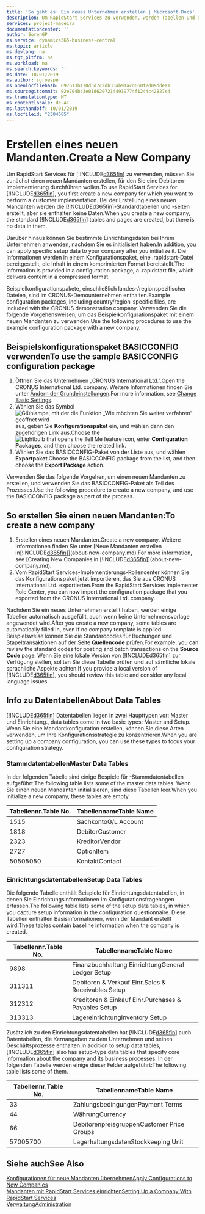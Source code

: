 ```yaml
---
title: 'So geht es: Ein neues Unternehmen erstellen | Microsoft Docs'
description: Um RapidStart Services zu verwenden, werden Tabellen und Seiten erstellt, aber sie enthalten keine Daten.
services: project-madeira
documentationcenter: ''
author: SorenGP
ms.service: dynamics365-business-central
ms.topic: article
ms.devlang: na
ms.tgt_pltfrm: na
ms.workload: na
ms.search.keywords: ''
ms.date: 10/01/2019
ms.author: sgroespe
ms.openlocfilehash: 697613b170d3d7c2db33ab91acd660f2d09ddea1
ms.sourcegitcommit: 02e704bc3e01d62072144919774f1244c42827e4
ms.translationtype: HT
ms.contentlocale: de-AT
ms.lasthandoff: 10/01/2019
ms.locfileid: "2304605"
---
```

# <a name="create-a-new-company"></a><span data-ttu-id="71ce9-103">Erstellen eines neuen Mandanten.</span><span class="sxs-lookup"><span data-stu-id="71ce9-103">Create a New Company</span></span>
<span data-ttu-id="71ce9-104">Um RapidStart Services für [!INCLUDE[d365fin](includes/d365fin_md.md)] zu verwenden, müssen Sie zunächst einen neuen Mandanten erstellen, für den Sie eine Debitoren-Implementierung durchführen wollen.</span><span class="sxs-lookup"><span data-stu-id="71ce9-104">To use RapidStart Services for [!INCLUDE[d365fin](includes/d365fin_md.md)], you first create a new company for which you want to perform a customer implementation.</span></span> <span data-ttu-id="71ce9-105">Bei der Erstellung eines neuen Mandanten werden die [!INCLUDE[d365fin](includes/d365fin_md.md)]-Standardtabellen und -seiten erstellt, aber sie enthalten keine Daten.</span><span class="sxs-lookup"><span data-stu-id="71ce9-105">When you create a new company, the standard [!INCLUDE[d365fin](includes/d365fin_md.md)] tables and pages are created, but there is no data in them.</span></span>

<span data-ttu-id="71ce9-106">Darüber hinaus können Sie bestimmte Einrichtungsdaten bei Ihrem Unternehmen anwenden, nachdem Sie es initialisiert haben.</span><span class="sxs-lookup"><span data-stu-id="71ce9-106">In addition, you can apply specific setup data to your company after you initialize it.</span></span> <span data-ttu-id="71ce9-107">Die Informationen werden in einem Konfigurationspaket, eine .rapidstart-Datei bereitgestellt, die Inhalt in einem komprimierten Format bereitstellt.</span><span class="sxs-lookup"><span data-stu-id="71ce9-107">The information is provided in a configuration package, a .rapidstart file, which delivers content in a compressed format.</span></span>  

<span data-ttu-id="71ce9-108">Beispielkonfigurationspakete, einschließlich landes-/regionspezifischer Dateien, sind im CRONUS-Demounternehmen enthalten.</span><span class="sxs-lookup"><span data-stu-id="71ce9-108">Example configuration packages, including country/region-specific files, are included with the CRONUS demonstration company.</span></span> <span data-ttu-id="71ce9-109">Verwenden Sie die folgende Vorgehensweisen, um das Beispielkonfigurationspaket mit einem neuen Mandanten zu verwenden.</span><span class="sxs-lookup"><span data-stu-id="71ce9-109">Use the following procedures to use the example configuration package with a new company.</span></span>  

## <a name="to-use-the-sample-basicconfig-configuration-package"></a><span data-ttu-id="71ce9-110">Beispielskonfigurationspaket BASICCONFIG verwenden</span><span class="sxs-lookup"><span data-stu-id="71ce9-110">To use the sample BASICCONFIG configuration package</span></span>  
1. <span data-ttu-id="71ce9-111">Öffnen Sie das Unternehmen „CRONUS International Ltd.”.</span><span class="sxs-lookup"><span data-stu-id="71ce9-111">Open the CRONUS International Ltd. company.</span></span> <span data-ttu-id="71ce9-112">Weitere Informationen finden Sie unter [Ändern der Grundeinstellungen](ui-change-basic-settings.md).</span><span class="sxs-lookup"><span data-stu-id="71ce9-112">For more information, see [Change Basic Settings](ui-change-basic-settings.md).</span></span>
2. <span data-ttu-id="71ce9-113">Wählen Sie das Symbol ![Glühlampe, mit der die Funktion „Wie möchten Sie weiter verfahren“ geöffnet wird](media/ui-search/search_small.png "Wie möchten Sie weiter verfahren?") aus, geben Sie **Konfigurationspaket** ein, und wählen dann den zugehörigen Link aus.</span><span class="sxs-lookup"><span data-stu-id="71ce9-113">Choose the ![Lightbulb that opens the Tell Me feature](media/ui-search/search_small.png "Tell me what you want to do") icon, enter **Configuration Packages**, and then choose the related link.</span></span>  
3. <span data-ttu-id="71ce9-114">Wählen Sie das BASICCONFIG-Paket von der Liste aus, und wählen **Exportpaket**.</span><span class="sxs-lookup"><span data-stu-id="71ce9-114">Choose the BASICCONFIG package from the list, and then choose the **Export Package** action.</span></span>  

<span data-ttu-id="71ce9-115">Verwenden Sie das folgende Vorgehen, um einen neuen Mandanten zu erstellen, und verwenden Sie das BASICCONFIG-Paket als Teil des Prozesses.</span><span class="sxs-lookup"><span data-stu-id="71ce9-115">Use the following procedure to create a new company, and use the BASICCONFIG package as part of the process.</span></span>  

## <a name="to-create-a-new-company"></a><span data-ttu-id="71ce9-116">So erstellen Sie einen neuen Mandanten:</span><span class="sxs-lookup"><span data-stu-id="71ce9-116">To create a new company</span></span>  
1. <span data-ttu-id="71ce9-117">Erstellen eines neuen Mandanten.</span><span class="sxs-lookup"><span data-stu-id="71ce9-117">Create a new company.</span></span> <span data-ttu-id="71ce9-118">Weitere Informationen finden Sie unter [Neue Mandanten erstellen in[!INCLUDE[d365fin](includes/d365fin_md.md)]](about-new-company.md).</span><span class="sxs-lookup"><span data-stu-id="71ce9-118">For more information, see [Creating New Companies in [!INCLUDE[d365fin](includes/d365fin_md.md)]](about-new-company.md).</span></span>
2. <span data-ttu-id="71ce9-119">Vom RapidStart Services-Implementierungs-Rollencenter können Sie das Konfigurationspaket jetzt importieren, das Sie aus CRONUS International Ltd. exportierten.</span><span class="sxs-lookup"><span data-stu-id="71ce9-119">From the RapidStart Services Implementer Role Center, you can now import the configuration package that you exported from the CRONUS International Ltd. company.</span></span>

<span data-ttu-id="71ce9-120">Nachdem Sie ein neues Unternehmen erstellt haben, werden einige Tabellen automatisch ausgefüllt, auch wenn keine Unternehmensvorlage angewendet wird.</span><span class="sxs-lookup"><span data-stu-id="71ce9-120">After you create a new company, some tables are automatically filled in, even if no company template is applied.</span></span> <span data-ttu-id="71ce9-121">Beispielsweise können Sie die Standardcodes für Buchungen und Stapeltransaktionen auf der Seite **Quellencode** prüfen.</span><span class="sxs-lookup"><span data-stu-id="71ce9-121">For example, you can review the standard codes for posting and batch transactions on the **Source Code** page.</span></span> <span data-ttu-id="71ce9-122">Wenn Sie eine lokale Version von [!INCLUDE[d365fin](includes/d365fin_md.md)] zur Verfügung stellen, sollten Sie diese Tabelle prüfen und auf sämtliche lokale sprachliche Aspekte achten.</span><span class="sxs-lookup"><span data-stu-id="71ce9-122">If you provide a local version of [!INCLUDE[d365fin](includes/d365fin_md.md)], you should review this table and consider any local language issues.</span></span>

## <a name="about-data-tables"></a><span data-ttu-id="71ce9-123">Info zu Datentabellen</span><span class="sxs-lookup"><span data-stu-id="71ce9-123">About Data Tables</span></span>
[!INCLUDE[d365fin](includes/d365fin_md.md)]  <span data-ttu-id="71ce9-124">Datentabellen liegen in zwei Haupttypen vor: Master und Einrichtung.</span><span class="sxs-lookup"><span data-stu-id="71ce9-124">, data tables come in two basic types: Master and Setup.</span></span> <span data-ttu-id="71ce9-125">Wenn Sie eine Mandantkonfiguration erstellen, können Sie diese Arten verwenden, um Ihre Konfigurationsstrategie zu konzentrieren.</span><span class="sxs-lookup"><span data-stu-id="71ce9-125">When you are setting up a company configuration, you can use these types to focus your configuration strategy.</span></span>  

### <a name="master-data-tables"></a><span data-ttu-id="71ce9-126">Stammdatentabellen</span><span class="sxs-lookup"><span data-stu-id="71ce9-126">Master Data Tables</span></span>  
<span data-ttu-id="71ce9-127">In der folgenden Tabelle sind einige Bespiele für -Stammdatentabellen aufgeführt.</span><span class="sxs-lookup"><span data-stu-id="71ce9-127">The following table lists some of the master data tables.</span></span> <span data-ttu-id="71ce9-128">Wenn Sie einen neuen Mandanten initialisieren, sind diese Tabellen leer.</span><span class="sxs-lookup"><span data-stu-id="71ce9-128">When you initialize a new company, these tables are empty.</span></span>  

|<span data-ttu-id="71ce9-129">Tabellennr.</span><span class="sxs-lookup"><span data-stu-id="71ce9-129">Table No.</span></span>|<span data-ttu-id="71ce9-130">Tabellenname</span><span class="sxs-lookup"><span data-stu-id="71ce9-130">Table Name</span></span>|  
|-------------------|--------------------|  
|<span data-ttu-id="71ce9-131">15</span><span class="sxs-lookup"><span data-stu-id="71ce9-131">15</span></span>|<span data-ttu-id="71ce9-132">Sachkonto</span><span class="sxs-lookup"><span data-stu-id="71ce9-132">G/L Account</span></span>|  
|<span data-ttu-id="71ce9-133">18</span><span class="sxs-lookup"><span data-stu-id="71ce9-133">18</span></span>|<span data-ttu-id="71ce9-134">Debitor</span><span class="sxs-lookup"><span data-stu-id="71ce9-134">Customer</span></span>|  
|<span data-ttu-id="71ce9-135">23</span><span class="sxs-lookup"><span data-stu-id="71ce9-135">23</span></span>|<span data-ttu-id="71ce9-136">Kreditor</span><span class="sxs-lookup"><span data-stu-id="71ce9-136">Vendor</span></span>|  
|<span data-ttu-id="71ce9-137">27</span><span class="sxs-lookup"><span data-stu-id="71ce9-137">27</span></span>|<span data-ttu-id="71ce9-138">Option</span><span class="sxs-lookup"><span data-stu-id="71ce9-138">Item</span></span>|  
|<span data-ttu-id="71ce9-139">5050</span><span class="sxs-lookup"><span data-stu-id="71ce9-139">5050</span></span>|<span data-ttu-id="71ce9-140">Kontakt</span><span class="sxs-lookup"><span data-stu-id="71ce9-140">Contact</span></span>|  

### <a name="setup-data-tables"></a><span data-ttu-id="71ce9-141">Einrichtungsdatentabellen</span><span class="sxs-lookup"><span data-stu-id="71ce9-141">Setup Data Tables</span></span>  
<span data-ttu-id="71ce9-142">Die folgende Tabelle enthält Beispiele für Einrichtungsdatentabellen, in denen Sie Einrichtungsinformationen im Konfigurationsfragebogen erfassen.</span><span class="sxs-lookup"><span data-stu-id="71ce9-142">The following table lists some of the setup data tables, in which you capture setup information in the configuration questionnaire.</span></span> <span data-ttu-id="71ce9-143">Diese Tabellen enthalten Basisinformationen, wenn der Mandant erstellt wird.</span><span class="sxs-lookup"><span data-stu-id="71ce9-143">These tables contain baseline information when the company is created.</span></span>  

|<span data-ttu-id="71ce9-144">Tabellennr.</span><span class="sxs-lookup"><span data-stu-id="71ce9-144">Table No.</span></span>|<span data-ttu-id="71ce9-145">Tabellenname</span><span class="sxs-lookup"><span data-stu-id="71ce9-145">Table Name</span></span>|  
|-------------------|--------------------|  
|<span data-ttu-id="71ce9-146">98</span><span class="sxs-lookup"><span data-stu-id="71ce9-146">98</span></span>|<span data-ttu-id="71ce9-147">Finanzbuchhaltung Einrichtung</span><span class="sxs-lookup"><span data-stu-id="71ce9-147">General Ledger Setup</span></span>|  
|<span data-ttu-id="71ce9-148">311</span><span class="sxs-lookup"><span data-stu-id="71ce9-148">311</span></span>|<span data-ttu-id="71ce9-149">Debitoren & Verkauf Einr.</span><span class="sxs-lookup"><span data-stu-id="71ce9-149">Sales & Receivables Setup</span></span>|  
|<span data-ttu-id="71ce9-150">312</span><span class="sxs-lookup"><span data-stu-id="71ce9-150">312</span></span>|<span data-ttu-id="71ce9-151">Kreditoren & Einkauf Einr.</span><span class="sxs-lookup"><span data-stu-id="71ce9-151">Purchases & Payables Setup</span></span>|  
|<span data-ttu-id="71ce9-152">313</span><span class="sxs-lookup"><span data-stu-id="71ce9-152">313</span></span>|<span data-ttu-id="71ce9-153">Lagereinrichtung</span><span class="sxs-lookup"><span data-stu-id="71ce9-153">Inventory Setup</span></span>|  

<span data-ttu-id="71ce9-154">Zusätzlich zu den Einrichtungsdatentabellen hat [!INCLUDE[d365fin](includes/d365fin_md.md)] auch Datentabellen, die Kernangaben zu dem Unternehmen und seinen Geschäftsprozesse enthalten.</span><span class="sxs-lookup"><span data-stu-id="71ce9-154">In addition to setup data tables, [!INCLUDE[d365fin](includes/d365fin_md.md)] also has setup-type data tables that specify core information about the company and its business processes.</span></span> <span data-ttu-id="71ce9-155">In der folgenden Tabelle werden einige dieser Felder aufgeführt:</span><span class="sxs-lookup"><span data-stu-id="71ce9-155">The following table lists some of them.</span></span>  

|<span data-ttu-id="71ce9-156">Tabellennr.</span><span class="sxs-lookup"><span data-stu-id="71ce9-156">Table No.</span></span>|<span data-ttu-id="71ce9-157">Tabellenname</span><span class="sxs-lookup"><span data-stu-id="71ce9-157">Table Name</span></span>|  
|-------------------|--------------------|  
|<span data-ttu-id="71ce9-158">3</span><span class="sxs-lookup"><span data-stu-id="71ce9-158">3</span></span>|<span data-ttu-id="71ce9-159">Zahlungsbedingungen</span><span class="sxs-lookup"><span data-stu-id="71ce9-159">Payment Terms</span></span>|  
|<span data-ttu-id="71ce9-160">4</span><span class="sxs-lookup"><span data-stu-id="71ce9-160">4</span></span>|<span data-ttu-id="71ce9-161">Währung</span><span class="sxs-lookup"><span data-stu-id="71ce9-161">Currency</span></span>|  
|<span data-ttu-id="71ce9-162">6</span><span class="sxs-lookup"><span data-stu-id="71ce9-162">6</span></span>|<span data-ttu-id="71ce9-163">Debitorenpreisgruppen</span><span class="sxs-lookup"><span data-stu-id="71ce9-163">Customer Price Groups</span></span>|  
|<span data-ttu-id="71ce9-164">5700</span><span class="sxs-lookup"><span data-stu-id="71ce9-164">5700</span></span>|<span data-ttu-id="71ce9-165">Lagerhaltungsdaten</span><span class="sxs-lookup"><span data-stu-id="71ce9-165">Stockkeeping Unit</span></span>|

  

## <a name="see-also"></a><span data-ttu-id="71ce9-166">Siehe auch</span><span class="sxs-lookup"><span data-stu-id="71ce9-166">See Also</span></span>  
[<span data-ttu-id="71ce9-167">Konfigurationen für neue Mandanten übernehmen</span><span class="sxs-lookup"><span data-stu-id="71ce9-167">Apply Configurations to New Companies</span></span>](admin-apply-configuration-to-new-companies.md)  
[<span data-ttu-id="71ce9-168">Mandanten mit RapidStart Services einrichten</span><span class="sxs-lookup"><span data-stu-id="71ce9-168">Setting Up a Company With RapidStart Services</span></span>](admin-set-up-a-company-with-rapidstart.md)  
[<span data-ttu-id="71ce9-169">Verwaltung</span><span class="sxs-lookup"><span data-stu-id="71ce9-169">Administration</span></span>](admin-setup-and-administration.md)
